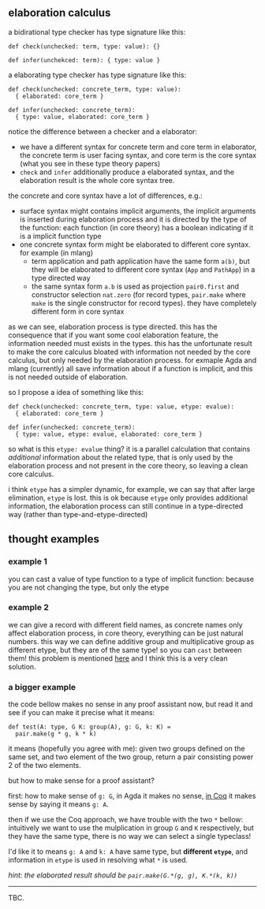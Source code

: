 ## elaboration calculus

a bidirational type checker has type signature like this:

```
def check(unchecked: term, type: value): {}

def infer(unchekced: term): { type: value }
```

a elaborating type checker has type signature like this:

```
def check(unchecked: concrete_term, type: value):
  { elaborated: core_term }

def infer(unchecked: concrete_term):
  { type: value, elaborated: core_term }
```

notice the difference between a checker and a elaborator:
* we have a different syntax for concrete term and core term in elaborator, the concrete term is user facing syntax, and core term is the core syntax (what you see in these type theory papers)
* `check` and `infer` additionally produce a elaborated syntax, and the elaboration result is the whole core syntax tree.

the concrete and core syntax have a lot of differences, e.g.:

* surface syntax might contains implicit arguments, the implicit arguments is inserted during elaboration process and it is directed by the type of the function: each function (in core theory) has a boolean indicating if it is a implicit function type
* one concrete syntax form might be elaborated to different core syntax. for example (in mlang)
   * term application and path application have the same form `a(b)`, but they will be elaborated to different core syntax (`App` and `PathApp`) in a type directed way
   * the same syntax form `a.b` is used as projection `pair0.first` and constructor selection `nat.zero` (for record types, `pair.make` where `make` is the single constructor for record types). they have completely different form in core syntax

as we can see, elaboration process is type directed. this has the consequence that if you want some cool elaboration feature, the information needed must exists in the types. this has the unfortunate result to make the core calculus bloated with information not needed by the core calculus, but only needed by the elaboration process. for exmaple Agda and mlang (currently) all save information about if a function is implicit, and this is not needed outside of elaboration.

so I propose a idea of something like this:


```
def check(unchecked: concrete_term, type: value, etype: evalue):
  { elaborated: core_term }

def infer(unchecked: concrete_term):
  { type: value, etype: evalue, elaborated: core_term }
```

so what is this `etype: evalue` thing? it is a parallel calculation that contains *additional* information about the related type, that is only used by the elaboration process and not present in the core theory, so leaving a clean core calculus.

i think `etype` has a simpler dynamic, for example, we can say that after large elimination, `etype` is lost. this is ok because `etype` only provides additional information, the elaboration process can still continue in a type-directed way (rather than type-and-etype-directed)


## thought examples

### example 1

you can cast a value of type function to a type of implicit function: because you are not changing the type, but only the etype


### example 2

we can give a record with different field names, as concrete names only affect elaboration process, in core theory, everything can be just natural numbers. this way we can define additive group and multiplicative group as different etype, but they are of the same type! so you can `cast` between them! this problem is mentioned [here](https://jiggerwit.wordpress.com/2018/09/18/a-review-of-the-lean-theorem-prover/) and I think this is a very clean solution.

### a bigger example

the code bellow makes no sense in any proof assistant now, but read it and see if you can make it precise what it means: 

```
def test(A: type, G K: group(A), g: G, k: K) = 
  pair.make(g * g, k * k)
```

it means (hopefully you agree with me): given two groups defined on the same set, and two element of the two group, return a pair consisting power 2 of the two elements.

but how to make sense for a proof assistant?

first: how to make sense of `g: G`, in Agda it makes no sense, [in Coq](https://coq.inria.fr/refman/addendum/implicit-coercions.html#coercion-to-a-type) it makes sense by saying it means `g: A`. 

then if we use the Coq approach, we have trouble with the two `*` bellow: intuitively we want to use the mulplication in group `G` and `K` respectively, but they have the same type, there is no way we can select a single typeclass!

I'd like it to means `g: A` and `k: A` have same type, but **different `etype`**, and information in `etype` is used in resolving what `*` is used.

*hint: the elaborated result should be `pair.make(G.*(g, g), K.*(k, k))`*


---

TBC.
